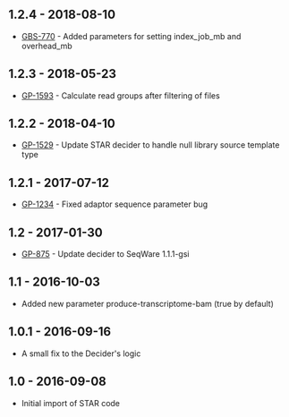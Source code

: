 ## 1.2.4 - 2018-08-10
- [GBS-770](https://jira.oicr.on.ca/browse/GBS-770) - Added parameters for setting index_job_mb and overhead_mb
## 1.2.3 - 2018-05-23
- [GP-1593](https://jira.oicr.on.ca/browse/GP-1593) - Calculate read groups after filtering of files
## 1.2.2 - 2018-04-10
- [GP-1529](https://jira.oicr.on.ca/browse/GP-1529) - Update STAR decider to handle null library source template type
## 1.2.1 - 2017-07-12
- [GP-1234](https://jira.oicr.on.ca/browse/GP-1234) - Fixed adaptor sequence parameter bug
## 1.2 - 2017-01-30
- [GP-875](https://jira.oicr.on.ca/browse/GP-875) - Update decider to SeqWare 1.1.1-gsi
## 1.1   - 2016-10-03
- Added new parameter produce-transcriptome-bam (true by default)
## 1.0.1 - 2016-09-16
- A small fix to the Decider's logic
## 1.0   - 2016-09-08
- Initial import of STAR code
